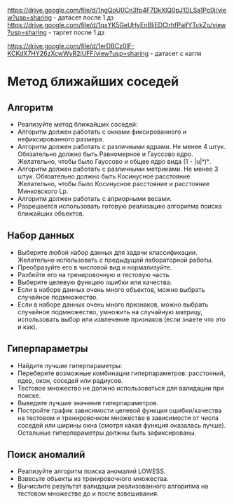 https://drive.google.com/file/d/1ngQoU0Cn3fp4F7DkXlQ0pJ1DLSa1Pc0j/view?usp=sharing - датасет после 1 дз
https://drive.google.com/file/d/1qxYK5GeUHyEnBliEDClrhfPaifYTckZo/view?usp=sharing - таргет после 1 дз

https://drive.google.com/file/d/1erDBCz0lF-KCKdX7HY26zXcwWyR2jUFF/view?usp=sharing - датасет с кагля

# Метод ближайших соседей
## Алгоритм
- Реализуйте метод ближайших соседей:
- Алгоритм должен работать с окнами фиксированного и нефиксированного размера.
- Алгоритм должен работать с различными ядрами. Не менее 4 штук. Обязательно должно быть Равномерное и Гауссово ядро. Желательно, чтобы было Гауссово и общее ядро вида (1 - |u|ᵃ)ᵇ.
- Алгоритм должен работать с различными метриками. Не менее 3 штук. Обязательно должно быть Косинусное расстояние. Желательно, чтобы было Косинусное расстояние и расстояние Минковского Lp.
- Алгоритм должен работать с априорными весами.
- Разрешается использовать готовую реализацию алгоритма поиска ближайших объектов.

## Набор данных
- Выберите любой набор данных для задачи классификации. Желательно использовать с предыдущей лабораторной работы.
- Преобразуйте его в числовой вид и нормализуйте.
- Разбейте его на тренировочную и тестовую часть.
- Выберите целевую функцию ошибки или качества.
- Если в наборе данных очень много объектов, можно выбрать случайное подмножество.
- Если в наборе данных очень много признаков, можно выбрать случайное подмножество, умножить на случайную матрицу, использовать выбор или извлечение признаков (если знаете что это и как).

## Гиперпараметры
- Найдите лучшие гиперпараметры:
- Переберите возможные комбинации гиперпараметров: расстояний, ядер, окон, соседей или радиусов.
- Тестовое множество не должно использоваться для валидации при поиске.
- Выведите лучшие значения гиперпараметров.
- Постройте график зависимости целевой функции ошибки/качества на тестовом и тренировочном множестве в зависимости от числа соседей или ширины окна (смотря какая функция оказалась лучше). Остальные гиперпараметры должны быть зафиксированы.

## Поиск аномалий
- Реализуйте алгоритм поиска аномалий LOWESS.
- Взвесьте объекты из тренировочного множества.
- Вычислите результат валидации реализованного алгоритма на тестовом множестве до и после взвешивания.
